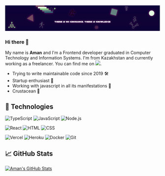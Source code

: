 ![Preview](https://github.com/romadryud/romadryud/blob/main/assets/preview.png?raw=true)

### Hi there 👋

My name is **Aman** and I'm a Frontend developer graduated in Computer Technology and Information Systems. I'm from Kazakhstan and currently working as a freelancer. You can find me on [![](https://img.shields.io/badge/-Aman%20Juman-blue?logo=linkedin&style=flat-square)](https://www.linkedin.com/in/aman-juman/).

- Trying to write maintainable code since 2019 🛠
- Startup enthusiast 🧐
- Working with javascript in all its manifestations 🤫
- Crustacean 🦀

## 🔧 Technologies

![TypeScript](https://img.shields.io/badge/typescript-007acc?&style=for-the-badge&logo=typescript&logoColor=white)
![JavaScript](https://img.shields.io/badge/javascript-f0db4f?&style=for-the-badge&logo=javascript&logoColor=black&fontColor=black)
![Node.js](https://img.shields.io/badge/node.js-339933?&style=for-the-badge&logo=node.js&logoColor=white)


![React](https://img.shields.io/badge/react-61DAFB?&style=for-the-badge&logo=react&logoColor=black&fontColor=black)
![HTML](https://img.shields.io/badge/html-E34F26?&style=for-the-badge&logo=html5&logoColor=white)
![CSS](https://img.shields.io/badge/css-1572B6?&style=for-the-badge&logo=css3&logoColor=white)

![Vercel](https://img.shields.io/badge/vercel-6e6c70?&style=for-the-badge&logo=vercel&logoColor=white)
![Heroku](https://img.shields.io/badge/heroku-430098?&style=for-the-badge&logo=heroku&logoColor=white)
![Docker](https://img.shields.io/badge/docker-2496ED?&style=for-the-badge&logo=docker&logoColor=white)
![Git](https://img.shields.io/badge/git-F05032?&style=for-the-badge&logo=git&logoColor=white)

## &#x1f4c8; GitHub Stats

<a href="https://github.com/aman-juman">
  <img align="center" src="https://github-readme-stats.vercel.app/api?username=aman-juman&show_icons=true&line_height=27&count_private=true&theme=github_dark&custom_title=Aman%27s" alt="Aman's GitHub Stats" />
</a>
